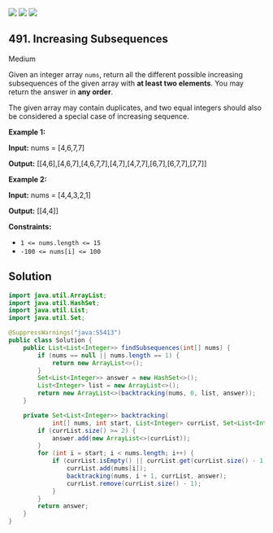 [![](https://img.shields.io/github/stars/javadev/LeetCode-in-Java?label=Stars&style=flat-square)](https://github.com/javadev/LeetCode-in-Java)
[![](https://img.shields.io/github/forks/javadev/LeetCode-in-Java?label=Fork%20me%20on%20GitHub%20&style=flat-square)](https://github.com/javadev/LeetCode-in-Java/fork)
[![](https://img.shields.io/badge/-LeetCode%20in%20Kotlin-blue?style=flat-square)](https://github.com/javadev/LeetCode-in-Kotlin)

## 491\. Increasing Subsequences

Medium

Given an integer array `nums`, return all the different possible increasing subsequences of the given array with **at least two elements**. You may return the answer in **any order**.

The given array may contain duplicates, and two equal integers should also be considered a special case of increasing sequence.

**Example 1:**

**Input:** nums = [4,6,7,7]

**Output:** [[4,6],[4,6,7],[4,6,7,7],[4,7],[4,7,7],[6,7],[6,7,7],[7,7]]

**Example 2:**

**Input:** nums = [4,4,3,2,1]

**Output:** [[4,4]]

**Constraints:**

*   `1 <= nums.length <= 15`
*   `-100 <= nums[i] <= 100`

## Solution

```java
import java.util.ArrayList;
import java.util.HashSet;
import java.util.List;
import java.util.Set;

@SuppressWarnings("java:S5413")
public class Solution {
    public List<List<Integer>> findSubsequences(int[] nums) {
        if (nums == null || nums.length == 1) {
            return new ArrayList<>();
        }
        Set<List<Integer>> answer = new HashSet<>();
        List<Integer> list = new ArrayList<>();
        return new ArrayList<>(backtracking(nums, 0, list, answer));
    }

    private Set<List<Integer>> backtracking(
            int[] nums, int start, List<Integer> currList, Set<List<Integer>> answer) {
        if (currList.size() >= 2) {
            answer.add(new ArrayList<>(currList));
        }
        for (int i = start; i < nums.length; i++) {
            if (currList.isEmpty() || currList.get(currList.size() - 1) <= nums[i]) {
                currList.add(nums[i]);
                backtracking(nums, i + 1, currList, answer);
                currList.remove(currList.size() - 1);
            }
        }
        return answer;
    }
}
```